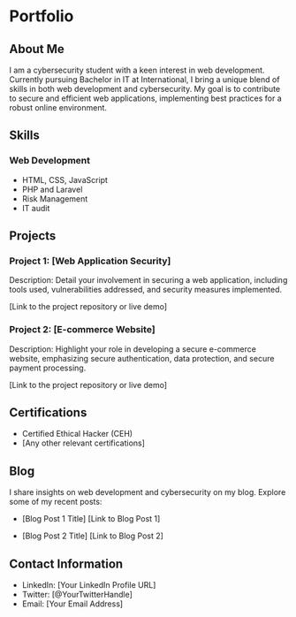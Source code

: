 # Portfolio

## About Me
I am a cybersecurity student with a keen interest in web development. Currently pursuing Bachelor in IT at International, I bring a unique blend of skills in both web development and cybersecurity. My goal is to contribute to secure and efficient web applications, implementing best practices for a robust online environment.

## Skills
### Web Development
- HTML, CSS, JavaScript
- PHP and Laravel
- Risk Management
- IT audit

## Projects
### Project 1: [Web Application Security]
Description: Detail your involvement in securing a web application, including tools used, vulnerabilities addressed, and security measures implemented.

[Link to the project repository or live demo]

### Project 2: [E-commerce Website]
Description: Highlight your role in developing a secure e-commerce website, emphasizing secure authentication, data protection, and secure payment processing.

[Link to the project repository or live demo]

## Certifications
- Certified Ethical Hacker (CEH)
- [Any other relevant certifications]

## Blog
I share insights on web development and cybersecurity on my blog. Explore some of my recent posts:

- [Blog Post 1 Title]
  [Link to Blog Post 1]

- [Blog Post 2 Title]
  [Link to Blog Post 2]

## Contact Information
- LinkedIn: [Your LinkedIn Profile URL]
- Twitter: [@YourTwitterHandle]
- Email: [Your Email Address]
